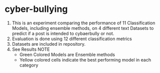 # cyber-bullying
1. This is an experiment comparing the performance of 11 Classification Models, including ensemble methods, on 4 different text Datasets to predict if a post is intended to cybaerbully or not.
2. Evaluation is done using 12 different classification metrics
3. Datasets are included in repository.
4. See Results 
    NOTE
    - Green Colored Models are Ensemble methods
    - Yellow colored cells indicate the best performing model in each category

